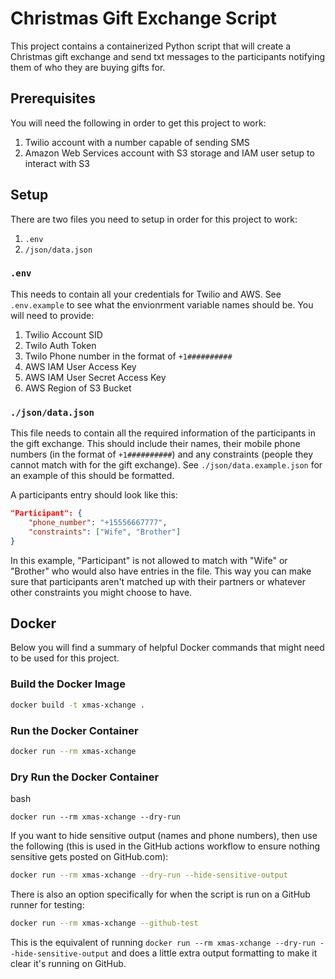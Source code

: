 # Christmas Gift Exchange Script

This project contains a containerized Python script that will create a Christmas gift exchange and send txt messages to the participants notifying them of who they are buying gifts for.

## Prerequisites

You will need the following in order to get this project to work:

1. Twilio account with a number capable of sending SMS
2. Amazon Web Services account with S3 storage and IAM user setup to interact with S3

## Setup

There are two files you need to setup in order for this project to work:

1. `.env`
2. `/json/data.json`

### `.env`

This needs to contain all your credentials for Twilio and AWS. See `.env.example` to see what the envionrment variable names should be. You will need to provide:

1. Twilio Account SID
2. Twilo Auth Token
3. Twilo Phone number in the format of `+1##########`
4. AWS IAM User Access Key
5. AWS IAM User Secret Access Key
6. AWS Region of S3 Bucket

### `./json/data.json`

This file needs to contain all the required information of the participants in the gift exchange. This should include their names, their mobile phone numbers (in the format of `+1##########`) and any constraints (people they cannot match with for the gift exchange). See `./json/data.example.json` for an example of this should be formatted.

A participants entry should look like this:

```json
"Participant": {
    "phone_number": "+15556667777",
    "constraints": ["Wife", "Brother"]
}
```

In this example, "Participant" is not allowed to match with "Wife" or "Brother" who would also have entries in the file. This way you can make sure that participants aren't matched up with their partners or whatever other constraints you might choose to have.

## Docker

Below you will find a summary of helpful Docker commands that might need to be used for this project.

### Build the Docker Image

```bash
docker build -t xmas-xchange .
```

### Run the Docker Container

```bash
docker run --rm xmas-xchange
```

### Dry Run the Docker Container
bash
```
docker run --rm xmas-xchange --dry-run
```

If you want to hide sensitive output (names and phone numbers), then use the following (this is used in the GitHub actions workflow to ensure nothing sensitive gets posted on GitHub.com):

```bash
docker run --rm xmas-xchange --dry-run --hide-sensitive-output
```

There is also an option specifically for when the script is run on a GitHub runner for testing:

```bash
docker run --rm xmas-xchange --github-test
```

This is the equivalent of running `docker run --rm xmas-xchange --dry-run --hide-sensitive-output` and does a little extra output formatting to make it clear it's running on GitHub.